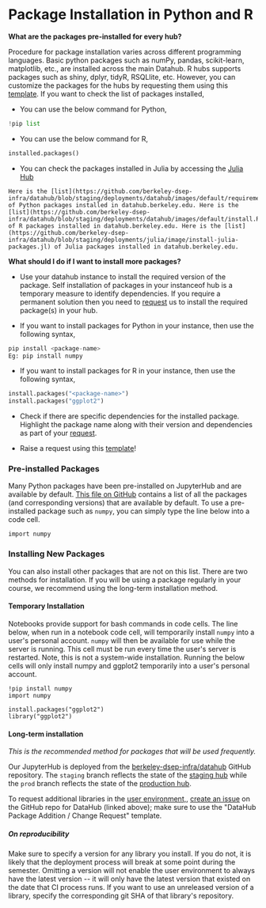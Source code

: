 # Package Installation in Python and R

**What are the packages pre-installed for every hub?**

Procedure for package installation varies across different programming languages. Basic python packages such as numPy, pandas, scikit-learn, matplotlib, etc., are installed across the main Datahub. R hubs supports packages such as shiny, dplyr, tidyR, RSQLlite, etc. However, you can customize the packages for the hubs by requesting them using this [template](https://github.com/berkeley-dsep-infra/datahub/issues/new?assignees=&labels=support&template=datahub-package-addition---change-request.md&title=Request+python+package+X+for+class+Y).
If you want to check the list of packages installed,
- You can use the below command for Python,

```python
!pip list
```
- You can use the below command for R,

```python
installed.packages()
```
- You can check the packages installed in Julia by accessing the [Julia Hub](http://julia.datahub.berkeley.edu/)

```{note}
Here is the [list](https://github.com/berkeley-dsep-infra/datahub/blob/staging/deployments/datahub/images/default/requirements.txt) of Python packages installed in datahub.berkeley.edu. Here is the [list](https://github.com/berkeley-dsep-infra/datahub/blob/staging/deployments/datahub/images/default/install.R) of R packages installed in datahub.berkeley.edu. Here is the [list](https://github.com/berkeley-dsep-infra/datahub/blob/staging/deployments/julia/image/install-julia-packages.jl) of Julia packages installed in datahub.berkeley.edu.
```

**What should I do if I want to install more packages?**

- Use your datahub instance to install the required version of the package. Self installation of packages in your instanceof hub is a temporary measure to identify dependencies. If you require a permanent solution then you need to [request](https://github.com/berkeley-dsep-infra/datahub/issues/new?assignees=&labels=support&template=datahub-package-addition---change-request.md&title=Request+python+package+X+for+class+Y) us to install the required package(s) in your hub.

- If you want to install packages for Python in your instance, then use the following syntax,

```python
pip install <package-name>
Eg: pip install numpy
```

- If you want to install packages for R in your instance, then use the following syntax,

```python
install.packages("<package-name>")
install.packages("ggplot2")
```
- Check if there are specific dependencies for the installed package. Highlight the package name along with their version and dependencies as part of your [request](https://github.com/berkeley-dsep-infra/datahub/issues/new?assignees=&labels=support&template=datahub-package-addition---change-request.md&title=Request+python+package+X+for+class+Y).

- Raise a request using this [template](https://github.com/berkeley-dsep-infra/datahub/issues/new?assignees=&labels=support&template=datahub-package-addition---change-request.md&title=Request+python+package+X+for+class+Y)!

### Pre-installed Packages

Many Python packages have been pre-installed on JupyterHub and are available by default. [This file on GitHub](https://github.com/berkeley-dsep-infra/datahub/blob/prod/user-image/requirements.txt) contains a list of all the packages \(and corresponding versions\) that are available by default. To use a pre-installed package such as `numpy`, you can simply type the line below into a code cell.

```
import numpy
```

### Installing New Packages

You can also install other packages that are not on this list. There are two methods for installation. If you will be using a package regularly in your course, we recommend using the long-term installation method.

#### Temporary Installation

Notebooks provide support for bash commands in code cells. The line below, when run in a notebook code cell, will temporarily install `numpy` into a user's personal account. `numpy` will then be available for use while the server is running. This cell must be run every time the user's server is restarted. Note, this is not a system-wide installation. Running the below cells will only install numpy and ggplot2 temporarily into a user's personal account.

```
!pip install numpy
import numpy
```

```
install.packages("ggplot2")
library("ggplot2")
```

#### **Long-term installation**

_This is the recommended method for packages that will be used frequently._

Our JupyterHub is deployed from the [berkeley-dsep-infra/datahub](https://github.com/berkeley-dsep-infra/datahub) GitHub repository. The `staging` branch reflects the state of the [staging hub](https://staging.datahub.berkeley.edu) while the `prod` branch reflects the state of the [production hub](https://datahub.berkeley.edu).

To request additional libraries in the [user environment,](https://github.com/berkeley-dsep-infra/datahub/tree/staging/deployments/datahub/image), [create an issue](https://help.github.com/en/articles/creating-an-issue) on the GitHub repo for DataHub (linked above); make sure to use the "DataHub Package Addition / Change Request" template.

<!-- 

Once this is complete and if there are no problems, you can request that someone review the PR before merging, or you can merge yourself if you are confident. This merge will trigger a continuous integration process on CircleCI that can be [observed live](https://circleci.com/gh/berkeley-dsep-infra/datahub/). This process upgrades the staging hub. Test your changes there when it is complete because we do not want unverified changes to linger in staging. For example if you updated a library, make sure that a new user server instance has the new version.

If staging fails, _never_ update production. Revert your change or call in help if necessary. If your change is successful, you will need to merge the change from staging branch to production. Create another PR, this time with the `base` set to prod and the `head` set to staging. This PR will trigger a similar continuous integration process. Test your change on production for good measure.

-->

##### On reproducibility

Make sure to specify a version for any library you install. If you do not, it is likely that the deployment process will break at some point during the semester. Omitting a version will not enable the user environment to always have the latest version -- it will only have the latest version that existed on the date that CI process runs. If you want to use an unreleased version of a library, specify the corresponding git SHA of that library's repository.